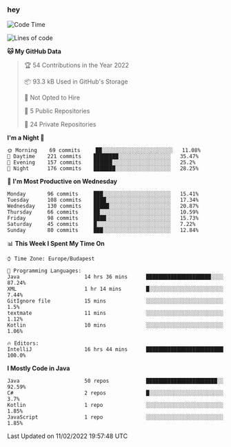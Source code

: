 ### hey

<!--START_SECTION:waka-->
![Code Time](http://img.shields.io/badge/Code%20Time-539%20hrs%2013%20mins-blue)

![Lines of code](https://img.shields.io/badge/From%20Hello%20World%20I%27ve%20Written-438%20Thousand%20lines%20of%20code-blue)

**🐱 My GitHub Data** 

> 🏆 54 Contributions in the Year 2022
 > 
> 📦 93.3 kB Used in GitHub's Storage 
 > 
> 🚫 Not Opted to Hire
 > 
> 📜 5 Public Repositories 
 > 
> 🔑 24 Private Repositories  
 > 
**I'm a Night 🦉** 

```text
🌞 Morning    69 commits     ██░░░░░░░░░░░░░░░░░░░░░░░   11.08% 
🌆 Daytime    221 commits    ████████░░░░░░░░░░░░░░░░░   35.47% 
🌃 Evening    157 commits    ██████░░░░░░░░░░░░░░░░░░░   25.2% 
🌙 Night      176 commits    ███████░░░░░░░░░░░░░░░░░░   28.25%

```
📅 **I'm Most Productive on Wednesday** 

```text
Monday       96 commits     ███░░░░░░░░░░░░░░░░░░░░░░   15.41% 
Tuesday      108 commits    ████░░░░░░░░░░░░░░░░░░░░░   17.34% 
Wednesday    130 commits    █████░░░░░░░░░░░░░░░░░░░░   20.87% 
Thursday     66 commits     ██░░░░░░░░░░░░░░░░░░░░░░░   10.59% 
Friday       98 commits     ████░░░░░░░░░░░░░░░░░░░░░   15.73% 
Saturday     45 commits     █░░░░░░░░░░░░░░░░░░░░░░░░   7.22% 
Sunday       80 commits     ███░░░░░░░░░░░░░░░░░░░░░░   12.84%

```


📊 **This Week I Spent My Time On** 

```text
⌚︎ Time Zone: Europe/Budapest

💬 Programming Languages: 
Java                     14 hrs 36 mins      █████████████████████░░░░   87.24% 
XML                      1 hr 14 mins        █░░░░░░░░░░░░░░░░░░░░░░░░   7.44% 
GitIgnore file           15 mins             ░░░░░░░░░░░░░░░░░░░░░░░░░   1.5% 
textmate                 11 mins             ░░░░░░░░░░░░░░░░░░░░░░░░░   1.12% 
Kotlin                   10 mins             ░░░░░░░░░░░░░░░░░░░░░░░░░   1.06%

🔥 Editors: 
IntelliJ                 16 hrs 44 mins      █████████████████████████   100.0%

```

**I Mostly Code in Java** 

```text
Java                     50 repos            ███████████████████████░░   92.59% 
C#                       2 repos             █░░░░░░░░░░░░░░░░░░░░░░░░   3.7% 
Kotlin                   1 repo              ░░░░░░░░░░░░░░░░░░░░░░░░░   1.85% 
JavaScript               1 repo              ░░░░░░░░░░░░░░░░░░░░░░░░░   1.85%

```



 Last Updated on 11/02/2022 19:57:48 UTC
<!--END_SECTION:waka-->
